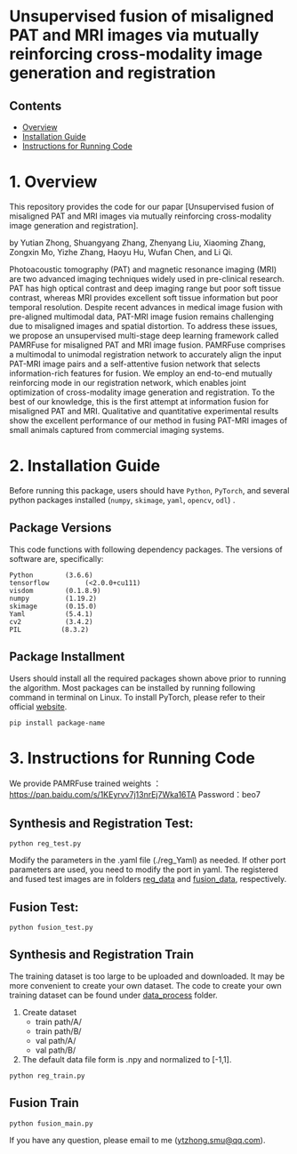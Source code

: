 # Unsupervised fusion of misaligned PAT and MRI images via mutually reinforcing cross-modality image generation and registration


## Contents

- [Overview](#overview)
- [Installation Guide](#installation-guide)
- [Instructions for Running Code](#instructions-for-running-code)


# 1. Overview

This repository provides the code for our papar [Unsupervised fusion of misaligned PAT and MRI images via mutually reinforcing cross-modality image generation and registration].

by Yutian Zhong, Shuangyang Zhang, Zhenyang Liu, Xiaoming Zhang, Zongxin Mo, Yizhe Zhang, Haoyu Hu, Wufan Chen, and Li Qi.

Photoacoustic tomography (PAT) and magnetic resonance imaging (MRI) are two advanced imaging techniques widely used in pre-clinical research. PAT has high optical contrast and deep imaging range but poor soft tissue contrast, whereas MRI provides excellent soft tissue information but poor temporal resolution. Despite recent advances in medical image fusion with pre-aligned multimodal data, PAT-MRI image fusion remains challenging due to misaligned images and spatial distortion. To address these issues, we propose an unsupervised multi-stage deep learning framework called PAMRFuse for misaligned PAT and MRI image fusion. PAMRFuse comprises a multimodal to unimodal registration network to accurately align the input PAT-MRI image pairs and a self-attentive fusion network that selects information-rich features for fusion. We employ an end-to-end mutually reinforcing mode in our registration network, which enables joint optimization of cross-modality image generation and registration. To the best of our knowledge, this is the first attempt at information fusion for misaligned PAT and MRI. Qualitative and quantitative experimental results show the excellent performance of our method in fusing PAT-MRI images of small animals captured from commercial imaging systems.

# 2. Installation Guide

Before running this package, users should have `Python`, `PyTorch`, and several python packages installed (`numpy`, `skimage`, `yaml`, `opencv`, `odl`) .


## Package Versions

This code functions with following dependency packages. The versions of software are, specifically:

```
Python        (3.6.6)
tensorflow         (<2.0.0+cu111)
visdom        (0.1.8.9)
numpy         (1.19.2)
skimage       (0.15.0)
Yaml          (5.4.1)
cv2           (3.4.2)
PIL          (8.3.2)
```

## Package Installment

Users should install all the required packages shown above prior to running the algorithm. Most packages can be installed by running following command in terminal on Linux. To install PyTorch, please refer to their official [website](https://pytorch.org). 

```
pip install package-name
```

# 3. Instructions for Running Code

We provide PAMRFuse trained weights ：https://pan.baidu.com/s/1KEyrvv7j13nrEj7Wka16TA  Password：beo7

## Synthesis and Registration Test:

```
python reg_test.py
```
Modify the parameters in the .yaml file (./reg_Yaml) as needed. If other port parameters are used, you need to modify the port in yaml. The registered and fused test images are in folders [reg_data](./reg_data) and [fusion_data](./fusion_data), respectively.

## Fusion Test:

```
python fusion_test.py
```

## Synthesis and Registration Train

The training dataset is too large to be uploaded and downloaded. It may be more convenient to create your own dataset. The code to create your own training dataset can be found under [data_process](./data_process) folder.

1. Create dataset
   -  train path/A/
   -  train path/B/
   -  val path/A/
   -  val path/B/ 
2. The default data file form is .npy and normalized to [-1,1].

```
python reg_train.py
```

## Fusion Train

```
python fusion_main.py
```

If you have any question, please email to me (ytzhong.smu@qq.com).
